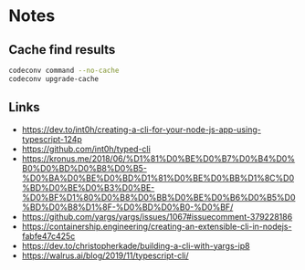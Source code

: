 # Notes

## Cache find results

```bash
codeconv command --no-cache
codeconv upgrade-cache
```

## Links

- https://dev.to/int0h/creating-a-cli-for-your-node-js-app-using-typescript-124p
- https://github.com/int0h/typed-cli
- https://kronus.me/2018/06/%D1%81%D0%BE%D0%B7%D0%B4%D0%B0%D0%BD%D0%B8%D0%B5-%D0%BA%D0%BE%D0%BD%D1%81%D0%BE%D0%BB%D1%8C%D0%BD%D0%BE%D0%B3%D0%BE-%D0%BF%D1%80%D0%B8%D0%BB%D0%BE%D0%B6%D0%B5%D0%BD%D0%B8%D1%8F-%D0%BD%D0%B0-%D0%BF/
- https://github.com/yargs/yargs/issues/1067#issuecomment-379228186
- https://containership.engineering/creating-an-extensible-cli-in-nodejs-fabfe47c425c
- https://dev.to/christopherkade/building-a-cli-with-yargs-ip8
- https://walrus.ai/blog/2019/11/typescript-cli/
